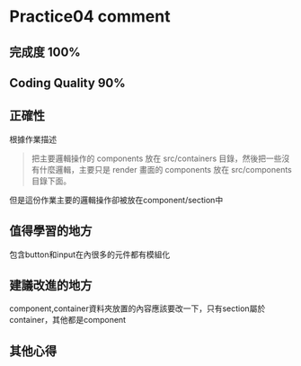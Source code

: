 # Practice04 comment
## 完成度 100%
## Coding Quality 90% 
## 正確性
根據作業描述
>把主要邏輯操作的 components 放在 src/containers 目錄，然後把一些沒有什麼邏輯，主要只是 render 畫面的 components 放在 src/components 目錄下面。

但是這份作業主要的邏輯操作卻被放在component/section中
## 值得學習的地方
包含button和input在內很多的元件都有模組化
## 建議改進的地方
component,container資料夾放置的內容應該要改一下，只有section屬於container，其他都是component
## 其他心得
